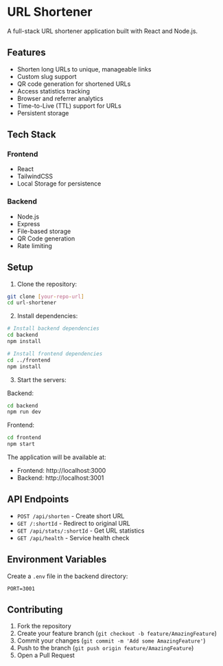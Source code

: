# URL Shortener

A full-stack URL shortener application built with React and Node.js.

## Features

- Shorten long URLs to unique, manageable links
- Custom slug support
- QR code generation for shortened URLs
- Access statistics tracking
- Browser and referrer analytics
- Time-to-Live (TTL) support for URLs
- Persistent storage

## Tech Stack

### Frontend
- React
- TailwindCSS
- Local Storage for persistence

### Backend
- Node.js
- Express
- File-based storage
- QR Code generation
- Rate limiting

## Setup

1. Clone the repository:
```bash
git clone [your-repo-url]
cd url-shortener
```

2. Install dependencies:
```bash
# Install backend dependencies
cd backend
npm install

# Install frontend dependencies
cd ../frontend
npm install
```

3. Start the servers:

Backend:
```bash
cd backend
npm run dev
```

Frontend:
```bash
cd frontend
npm start
```

The application will be available at:
- Frontend: http://localhost:3000
- Backend: http://localhost:3001

## API Endpoints

- `POST /api/shorten` - Create short URL
- `GET /:shortId` - Redirect to original URL
- `GET /api/stats/:shortId` - Get URL statistics
- `GET /api/health` - Service health check

## Environment Variables

Create a `.env` file in the backend directory:
```env
PORT=3001
```

## Contributing

1. Fork the repository
2. Create your feature branch (`git checkout -b feature/AmazingFeature`)
3. Commit your changes (`git commit -m 'Add some AmazingFeature'`)
4. Push to the branch (`git push origin feature/AmazingFeature`)
5. Open a Pull Request
